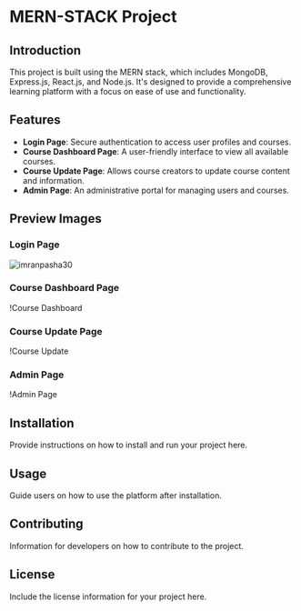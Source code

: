 
# MERN-STACK Project

## Introduction
This project is built using the MERN stack, which includes MongoDB, Express.js, React.js, and Node.js. It's designed to provide a comprehensive learning platform with a focus on ease of use and functionality.

## Features
- **Login Page**: Secure authentication to access user profiles and courses.
- **Course Dashboard Page**: A user-friendly interface to view all available courses.
- **Course Update Page**: Allows course creators to update course content and information.
- **Admin Page**: An administrative portal for managing users and courses.

## Preview Images

### Login Page
<img src="https://komarev.com/ghpvc/?username=imranpasha30&label=Profile%20views&color=0e75b6&style=flat" alt="imranpasha30" /> 

### Course Dashboard Page
!Course Dashboard

### Course Update Page
!Course Update

### Admin Page
!Admin Page

## Installation
Provide instructions on how to install and run your project here.

## Usage
Guide users on how to use the platform after installation.

## Contributing
Information for developers on how to contribute to the project.

## License
Include the license information for your project here.
